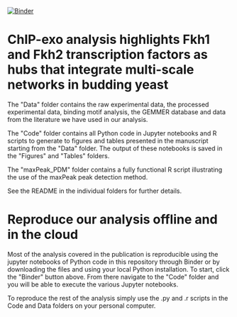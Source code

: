 [![Binder](https://mybinder.org/badge.svg)](https://mybinder.org/v2/gh/barberislab/ChIP-exo_Fkh1_Fkh2/master)

# ChIP-exo analysis highlights Fkh1 and Fkh2 transcription factors as hubs that integrate multi-scale networks in budding yeast

The "Data" folder contains the raw experimental data, the processed experimental data, binding motif analysis, the GEMMER database and data from the literature we have used in our analysis.

The "Code" folder contains all Python code in Jupyter notebooks and R scripts to generate to figures and tables presented in the manuscript starting from the "Data" folder. The output of these notebooks is saved in the "Figures" and "Tables" folders.

The "maxPeak_PDM" folder contains a fully functional R script illustrating the use of the maxPeak peak detection method.

See the README in the individual folders for further details.

# Reproduce our analysis offline and in the cloud

Most of the analysis covered in the publication is reproducible using the jupyter notebooks of Python code in this repository through Binder or by downloading the files and using your local Python installation. To start, click the "Binder" button above. From there navigate to the "Code" folder and you will be able to execute the various Jupyter notebooks. 

To reproduce the rest of the analysis simply use the .py and .r scripts in the Code and Data folders on your personal computer. 
